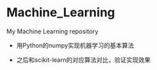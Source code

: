 # Machine_Learning
My Machine Learning repository

- 用Python的numpy实现机器学习的基本算法

- 之后和scikit-learn的对应算法对比，验证实现效果
